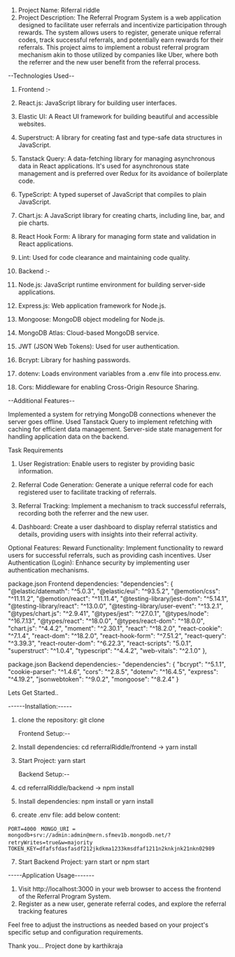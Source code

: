 1. Project Name: Riferral riddle
2. Project Description: The Referral Program System is a web application designed to facilitate user referrals and incentivize participation through rewards. The system allows users to register, generate unique referral codes, track successful referrals, and potentially earn rewards for their referrals. This project aims to implement a robust referral program mechanism akin to those utilized by companies like Uber, where both the referrer and the new user benefit from the referral process.

--Technologies Used--

1. Frontend :-
 
1. React.js: JavaScript library for building user interfaces.
2. Elastic UI: A React UI framework for building beautiful and accessible websites.
3. Superstruct: A library for creating fast and type-safe data structures in JavaScript.
4. Tanstack Query: A data-fetching library for managing asynchronous data in React applications. It's used for asynchronous state management and is preferred over Redux for its avoidance of boilerplate code.
5. TypeScript: A typed superset of JavaScript that compiles to plain JavaScript.
6. Chart.js: A JavaScript library for creating charts, including line, bar, and pie charts.
7. React Hook Form: A library for managing form state and validation in React applications.
8. Lint: Used for code clearance and maintaining code quality.

2. Backend :-
   
1. Node.js: JavaScript runtime environment for building server-side applications.
2. Express.js: Web application framework for Node.js.
3. Mongoose: MongoDB object modeling for Node.js.
4. MongoDB Atlas: Cloud-based MongoDB service.
5. JWT (JSON Web Tokens): Used for user authentication.
6. Bcrypt: Library for hashing passwords.
7. dotenv: Loads environment variables from a .env file into process.env.
8. Cors: Middleware for enabling Cross-Origin Resource Sharing.


--Additional Features--

Implemented a system for retrying MongoDB connections whenever the server goes offline.
Used Tanstack Query to implement refetching with caching for efficient data management.
Server-side state management for handling application data on the backend.

Task Requirements
1. User Registration:
Enable users to register by providing basic information.

2. Referral Code Generation:
Generate a unique referral code for each registered user to facilitate tracking of referrals.

3. Referral Tracking:
Implement a mechanism to track successful referrals, recording both the referrer and the new user.

4. Dashboard:
Create a user dashboard to display referral statistics and details, providing users with insights into their referral activity.

Optional Features:
Reward Functionality: Implement functionality to reward users for successful referrals, such as providing cash incentives.
User Authentication (Login): Enhance security by implementing user authentication mechanisms.

package.json Frontend dependencies:
  "dependencies": {
    "@elastic/datemath": "^5.0.3",
    "@elastic/eui": "^93.5.2",
    "@emotion/css": "^11.11.2",
    "@emotion/react": "^11.11.4",
    "@testing-library/jest-dom": "^5.14.1",
    "@testing-library/react": "^13.0.0",
    "@testing-library/user-event": "^13.2.1",
    "@types/chart.js": "^2.9.41",
    "@types/jest": "^27.0.1",
    "@types/node": "^16.7.13",
    "@types/react": "^18.0.0",
    "@types/react-dom": "^18.0.0",
    "chart.js": "^4.4.2",
    "moment": "^2.30.1",
    "react": "^18.2.0",
    "react-cookie": "^7.1.4",
    "react-dom": "^18.2.0",
    "react-hook-form": "^7.51.2",
    "react-query": "^3.39.3",
    "react-router-dom": "^6.22.3",
    "react-scripts": "5.0.1",
    "superstruct": "^1.0.4",
    "typescript": "^4.4.2",
    "web-vitals": "^2.1.0"
  },

package.json Backend dependencies:-
"dependencies": {
    "bcrypt": "^5.1.1",
    "cookie-parser": "^1.4.6",
    "cors": "^2.8.5",
    "dotenv": "^16.4.5",
    "express": "^4.19.2",
    "jsonwebtoken": "^9.0.2",
    "mongoose": "^8.2.4"
  }


Lets Get Started..

------Installation:-----

1. clone the repository:
   git clone <clone Url>

   Frontend Setup:--
2. Install dependencies: cd referralRiddle/frontend -> yarn install
3. Start Project: yarn start

   Backend Setup:--
4. cd referralRiddle/backend -> npm install
5. Install dependencies: npm install or yarn install
6. create .env file: add below content:

` PORT=4000 `
` MONGO_URI = mongodb+srv://admin:admin@mern.sfmev1b.mongodb.net/?retryWrites=true&w=majority`
` TOKEN_KEY=dfafsfdasfasdf212jkdkma1233kmsdfaf1211n2knkjnk21nkn02989`
 
7. Start Backend Project: yarn start or npm start

-----Application Usage-------
1. Visit http://localhost:3000 in your web browser to access the frontend of the Referral Program System.
2. Register as a new user, generate referral codes, and explore the referral tracking features

Feel free to adjust the instructions as needed based on your project's specific setup and configuration requirements.

Thank you... Project done by karthikraja
